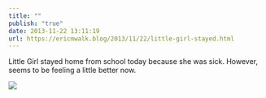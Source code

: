 ```yaml
---
title: ""
publish: "true"
date: 2013-11-22 13:11:19
url: https://ericmwalk.blog/2013/11/22/little-girl-stayed.html
---
```


Little Girl stayed home from school today because she was sick. However, seems to be feeling a little better now.

![](https://ericmwalk.blog/uploads/2022/68761cfe6d.jpg)